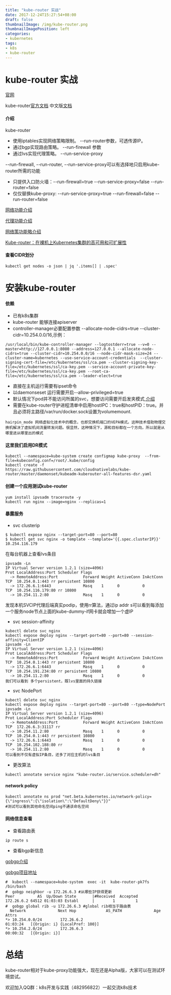 ```yaml
---
title: "kube-router 实战"
date: 2017-12-24T15:27:54+08:00
draft: false
thumbnailImage: /img/kube-router.png
thumbnailImagePosition: left
categories:
- kubernetes
tags:
- k8s
- kube-router
---
```

# kube-router 实战

[官网](https://www.kube-router.io/)

kube-router[官方文档](https://github.com/cloudnativelabs/kube-router/tree/master/Documentation)
中文版[文档](https://rocdu.io/2017/12/%E8%AF%91kube-router-documentation/)

#### 介绍
kube-router 
- 使用iptables实现网络策略限制。 --run-router参数，可透传源IP。
- 通过bgp实现路由策略。 --run-firewall 参数
- 通过lvs实现代理策略。 --run-service-proxy

--run-firewall, --run-router, --run-service-proxy可以有选择地只启用kube-router所需的功能

- 只提供入口防火墙：--run-firewall=true --run-service-proxy=false --run-router=false
- 仅仅替换kube-proxy: --run-service-proxy=true --run-firewall=false --run-router=false

[网络功能介绍](https://cloudnativelabs.github.io/post/2017-05-22-kube-pod-networking/)

[代理功能介绍](https://cloudnativelabs.github.io/post/2017-05-10-kube-network-service-proxy/)

[网络策功能略介绍](https://cloudnativelabs.github.io/post/2017-05-1-kube-network-policies/)

[Kube-router：在裸机上Kubernetes集群的高可用和可扩展性](http://dockone.io/article/2895)

#### 查看CIDR划分

```
kubectl get nodes -o json | jq '.items[] | .spec'
```
 
# 安装kube-router

#### 依赖

- 已有k8s集群
- kube-router 能够连接apiserver
- controller-manager必要配置参数 --allocate-node-cidrs=true --cluster-cidr=10.254.0.0/16,示例：
```
/usr/local/bin/kube-controller-manager --logtostderr=true --v=0 --master=http://127.0.0.1:8080 --address=127.0.0.1 --allocate-node-cidrs=true --cluster-cidr=10.254.0.0/16 --node-cidr-mask-size=24 --cluster-name=kubernetes --use-service-account-credentials  --cluster-signing-cert-file=/etc/kubernetes/ssl/ca.pem --cluster-signing-key-file=/etc/kubernetes/ssl/ca-key.pem --service-account-private-key-file=/etc/kubernetes/ssl/ca-key.pem --root-ca-file=/etc/kubernetes/ssl/ca.pem --leader-elect=true
```
- 直接在主机运行需要有ipset命令
- 以daemonseset 运行需要开启--allow-privileged=true
- 默认情况下pod并不能访问所属的svc，想要访问需要开启发夹模式,[介绍](http://www.bubuko.com/infodetail-1994270.html)
- 需要在kube-router守护进程清单中启用hostIPC：true和hostPID：true。并且必须将主路径/var/run/docker.sock设置为volumemount.
```
hairpin_mode 网络虚拟化技术中的概念，也即交换机端口的VEPA模式。这种技术借助物理交换机解决了虚拟机间流量转发问题。很显然，这种情况下，源和目标都在一个方向，所以就是从哪里进从哪里出的模式
```

#### 这里我们启用DR模式

```
kubectl --namespace=kube-system create configmap kube-proxy  --from-file=kubeconfig.conf=/root/.kube/config
kubectl create -f https://raw.githubusercontent.com/cloudnativelabs/kube-router/master/daemonset/kubeadm-kuberouter-all-features-dsr.yaml
```

#### 创建一个应用测试kube-router

```
yum install ipvsadm traceroute -y
kubectl run nginx --image=nginx --replicas=1
```

#### 暴露服务

- svc clusterip

```
$ kubectl expose nginx --target-port=80 --port=80
$ kubectl get svc nginx -o template --template='{{.spec.clusterIP}}'
10.254.116.179
```

在每台机器上查看lvs条目
```
ipvsadm -Ln
IP Virtual Server version 1.2.1 (size=4096)
Prot LocalAddress:Port Scheduler Flags
  -> RemoteAddress:Port           Forward Weight ActiveConn InActConn
TCP  10.254.0.1:443 rr persistent 10800
  -> 172.26.6.1:6443              Masq    1      0          0
TCP  10.254.116.179:80 rr 10800
  -> 10.254.11.2:80               Masq    1      0          0
```
发现本机SVCIP代理后端真实podip，使用rr算法，通过ip addr s可以看到每添加一个服务node节点上面的kube-dummy-if网卡就会增加一个虚IP

- svc session-affinity

```
kubectl delete svc nginx
kubectl expose deploy nginx --target-port=80 --port=80 --session-affinity=ClientIP
ipvsadm -Ln
IP Virtual Server version 1.2.1 (size=4096)
Prot LocalAddress:Port Scheduler Flags
  -> RemoteAddress:Port           Forward Weight ActiveConn InActConn
TCP  10.254.0.1:443 rr persistent 10800
  -> 172.26.6.1:6443              Masq    1      0          0
TCP  10.254.191.234:80 rr persistent 10800
  -> 10.254.11.2:80               Masq    1      0          0
我们可以看到 多个persistent，既lvs里面的持久链接
```

- svc NodePort

```
kubectl delete svc nginx
kubectl expose deploy nginx --target-port=80 --port=80 --type=NodePort
ipvsadm -Ln
IP Virtual Server version 1.2.1 (size=4096)
Prot LocalAddress:Port Scheduler Flags
  -> RemoteAddress:Port           Forward Weight ActiveConn InActConn
TCP  172.26.6.3:31117 rr
  -> 10.254.11.2:80               Masq    1      0          0
TCP  10.254.0.1:443 rr persistent 10800
  -> 172.26.6.1:6443              Masq    1      0          0
TCP  10.254.102.188:80 rr
  -> 10.254.11.2:80               Masq    1      0          0
可以看到不仅有虚拟IP条目，还多了对应主机的lvs条目
```

- 更改算法

```
kubectl annotate service nginx "kube-router.io/service.scheduler=dh"
```

#### network policy

```
kubectl annotate ns prod "net.beta.kubernetes.io/network-policy={\"ingress\":{\"isolation\":\"DefaultDeny\"}}"
#测试可以看到其他命名空间ping不通该命名空间
```
 
#### 网络信息查看
 
- 查看路由表

 ```
 ip route s
 ```
 
- 查看bgp新信息

[gobgp介绍](https://wenku.baidu.com/view/a0ae2c8db307e87100f6965d.html)

[gobgp项目地址](https://github.com/osrg)
 ```
#  kubectl --namespace=kube-system  exec -it  kube-router-pk7fs /bin/bash 
#  gobgp neighbor -u 172.26.6.3 #从哪些IP获得更新
Peer          AS  Up/Down State       |#Received  Accepted
172.26.6.2 64512 01:03:03 Establ      |        1         1
#  gobgp global rib -u 172.26.6.3 #global rib相当于路由表
   Network              Next Hop             AS_PATH              Age        Attrs
*> 10.254.0.0/24        172.26.6.2                                01:03:24   [{Origin: i} {LocalPref: 100}]
*> 10.254.2.0/24        172.26.6.3                                00:00:32   [{Origin: i}]
```

# 总结

kube-router相对于kube-proxy功能强大，现在还是Alpha版，大家可以在测试环境尝试。


欢迎加入QQ群：k8s开发与实践（482956822）一起交流k8s技术